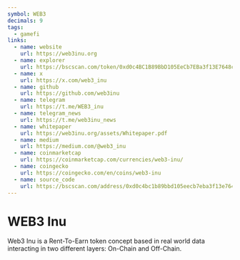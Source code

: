 ```yaml
---
symbol: WEB3
decimals: 9
tags:
  - gamefi
links:
  - name: website
    url: https://web3inu.org
  - name: explorer
    url: https://bscscan.com/token/0xd0c4BC1B89BbD105EeCb7EBa3f13E7648c0De38F
  - name: x
    url: https://x.com/web3_inu
  - name: github
    url: https://github.com/web3inu
  - name: telegram
    url: https://t.me/WEB3_inu
  - name: telegram_news
    url: https://t.me/web3inu_news
  - name: whitepaper
    url: https://web3inu.org/assets/Whitepaper.pdf
  - name: medium
    url: https://medium.com/@web3_inu
  - name: coinmarketcap
    url: https://coinmarketcap.com/currencies/web3-inu/
  - name: coingecko
    url: https://coingecko.com/en/coins/web3-inu
  - name: source_code
    url: https://bscscan.com/address/0xd0c4bc1b89bbd105eecb7eba3f13e7648c0de38f#code
---
```


# WEB3 Inu

Web3 Inu is a Rent-To-Earn token concept based in real world data interacting in two different layers: On-Chain and Off-Chain.
